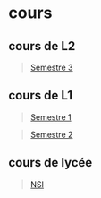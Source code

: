 # cours

## cours de L2
>[Semestre 3](cours/L1/Semestre%301/)

## cours de L1
>[Semestre 1](cours/L1/Semestre%201/)

>[Semestre 2](cours/L1/Semestre%202)

## cours de lycée
>[NSI](cours/lycée/NSI)
